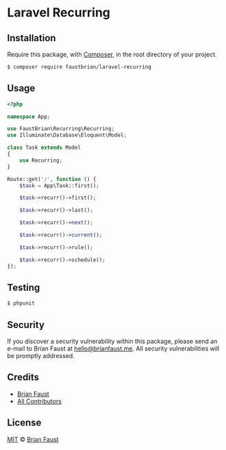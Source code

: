 # Laravel Recurring

## Installation

Require this package, with [Composer](https://getcomposer.org/), in the root directory of your project.

``` bash
$ composer require faustbrian/laravel-recurring
```

## Usage

``` php
<?php

namespace App;

use FaustBrian\Recurring\Recurring;
use Illuminate\Database\Eloquent\Model;

class Task extends Model
{
    use Recurring;
}
```

```php
Route::get('/', function () {
    $task = App\Task::first();

    $task->recurr()->first();

    $task->recurr()->last();

    $task->recurr()->next();

    $task->recurr()->current();

    $task->recurr()->rule();

    $task->recurr()->schedule();
});
```

## Testing

``` bash
$ phpunit
```

## Security

If you discover a security vulnerability within this package, please send an e-mail to Brian Faust at hello@brianfaust.me. All security vulnerabilities will be promptly addressed.

## Credits

- [Brian Faust](https://github.com/faustbrian)
- [All Contributors](../../contributors)

## License

[MIT](LICENSE) © [Brian Faust](https://brianfaust.me)
